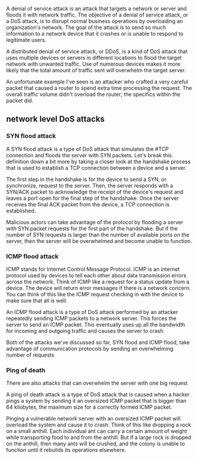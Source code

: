 
A denial of service attack is an attack that targets a network or server and floods it with network traffic. The objective of a denial of service attack, or a DoS attack, is to disrupt normal business operations by overloading an organization's network. The goal of the attack is to send so much information to a network device that it crashes or is unable to respond to legitimate users.

A distributed denial of service attack, or DDoS, is a kind of DoS attack that uses multiple devices or servers in different locations to flood the target network with unwanted traffic. Use of numerous devices makes it more likely that the total amount of traffic sent will overwhelm the target server. 

An unfortunate example I've seen is an attacker who crafted a very careful packet that caused a router to spend extra time processing the request. The overall traffic volume didn't overload the router; the specifics within the packet did.

## network level DoS attacks

### SYN flood attack

A SYN flood attack is a type of DoS attack that simulates the #TCP connection and floods the server with SYN packets. Let's break this definition down a bit more by taking a closer look at the handshake process that is used to establish a TCP connection between a device and a server.

The first step in the handshake is for the device to send a SYN, or synchronize, request to the server. Then, the server responds with a SYN/ACK packet to acknowledge the receipt of the device's request and leaves a port open for the final step of the handshake. Once the server receives the final ACK packet from the device, a TCP connection is established.

Malicious actors can take advantage of the protocol by flooding a server with SYN packet requests for the first part of the handshake. But if the number of SYN requests is larger than the number of available ports on the server, then the server will be overwhelmed and become unable to function.

### ICMP flood attack

ICMP stands for Internet Control Message Protocol. ICMP is an internet protocol used by devices to tell each other about data transmission errors across the network. Think of ICMP like a request for a status update from a device. The device will return error messages if there is a network concern. You can think of this like the ICMP request checking in with the device to make sure that all is well. 

An ICMP flood attack is a type of DoS attack performed by an attacker repeatedly sending ICMP packets to a network server. This forces the server to send an ICMP packet. This eventually uses up all the bandwidth for incoming and outgoing traffic and causes the server to crash

Both of the attacks we've discussed so far, SYN flood and ICMP flood, take advantage of communication protocols by sending an overwhelming number of requests

### Ping of death

There are also attacks that can overwhelm the server with one big request

A ping of death attack is a type of DoS attack that is caused when a hacker pings a system by sending it an oversized ICMP packet that is bigger than 64 kilobytes, the maximum size for a correctly formed ICMP packet.

Pinging a vulnerable network server with an oversized ICMP packet will overload the system and cause it to crash. Think of this like dropping a rock on a small anthill. Each individual ant can carry a certain amount of weight while transporting food to and from the anthill. But if a large rock is dropped on the anthill, then many ants will be crushed, and the colony is unable to function until it rebuilds its operations elsewhere.
